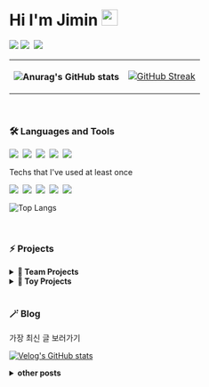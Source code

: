 <h1 id="title">Hi I'm Jimin <img src="https://github.com/sciencepal/sciencepal/blob/master/assets/Hi.gif" width="29px"> </h1>
<p>
<a href="https://hits.seeyoufarm.com"><img src="https://hits.seeyoufarm.com/api/count/incr/badge.svg?url=https%3A%2F%2Fgithub.com%2Fejaman&count_bg=%23000000&title_bg=%23000000&icon=github.svg&icon_color=%23FFFFFF&title=Github&edge_flat=true"/></a>
 <a href="https://velog.io/@zaman17"><img src="https://img.shields.io/badge/Tech%20Blog-11B48A?style=flat-square&logo=Vimeo&logoColor=white&link=https://velog.io/@zaman17"/></a>&nbsp
  <a href="mailto:leegm17@naver.com"><img src="https://img.shields.io/badge/Gmail-d14836?style=flat-square&logo=Gmail&logoColor=white&link=leegm1798@naver.com"/></a>
</p>

<table>
<tbody>
<tr>
 <th scope='row'  > 
  
  ![Anurag's GitHub stats](https://github-readme-stats.vercel.app/api?username=ejaman&show_icons=true&theme=gotham) 
 </th>
 <td> 
  
  [![GitHub Streak](https://streak-stats.demolab.com/?user=ejaman&theme=gotham)](https://git.io/streak-stats) 
 </td>
 </tr>
</tbody>
</table>



<br/>


<h3 >🛠 Languages and Tools</h3>
<p >
  <img src="https://img.shields.io/badge/Javascript-ffb13b?style=flat-square&logo=javascript&logoColor=white"/></a>&nbsp 
  <img src="https://img.shields.io/badge/Typescript-3178C6?style=flat-square&logo=typescript&logoColor=white"/></a>&nbsp 
  <img src="https://img.shields.io/badge/React-61DAFB?style=flat-square&logo=react&logoColor=white"/></a>&nbsp 
  <img src="https://img.shields.io/badge/HTML-E34F26?style=flat-square&logo=html5&logoColor=white"/></a>&nbsp 
  <img src="https://img.shields.io/badge/css-1572B6?style=flat-square&logo=css3&logoColor=white"/></a>&nbsp 
</p>

<p > Techs that I've used at least once </p>
<p >
  <img src="https://img.shields.io/badge/Next.js-000000?style=flat-square&logo=Next.js&logoColor=white"/></a>&nbsp 
  <img src="https://img.shields.io/badge/Three.js-000000?style=flat-square&logo=Three.js&logoColor=white"/></a>&nbsp 
  <img src="https://img.shields.io/badge/Python-3766AB?style=flat-square&logo=Python&logoColor=white"/></a>&nbsp 
  <img src="https://img.shields.io/badge/Django-092E20?style=flat-square&logo=Django&logoColor=white"/></a>&nbsp 
  <img src="https://img.shields.io/badge/Mysql-E6B91E?style=flat-square&logo=MySql&logoColor=white"/></a>&nbsp 
</p>

![Top Langs](https://github-readme-stats.vercel.app/api/top-langs/?username=ejaman&layout=compact&theme=gotham)

<br>

<h3>⚡ Projects</h3>
<details>	
  <summary><b>🤝 Team Projects</b></summary>
  <ul>
  <li><a href="https://github.com/gift-mbti/gift-mbti"><b>
    🚀 Gift MBTI</b></a><br/>첫 next 프로젝트!(진행중)
  </li>
   <li><a href="https://github.com/PetDoctor/PetDoctor"><b>
    🚀 Pet Doctor</b></a><br/>엘리스 SW 엔지니어링 2번째 프로젝트 리팩토링
  </li>
  <li><a href="https://github.com/Elice-SW-2-Team14/Animal-Hospital"><b>
    🚀  Animal Hospital</b></a><br/>엘리스 SW 엔지니어링 2번째 프로젝트
  </li>
    <li><a href="https://github.com/ejaman/v36-geckos-team-12"><b>
    🚀  Virtual Postcard</b></a><br/> Chingu project
  </li>
</ul>
 

</details>
<details>	
  <summary><b>🚂 Toy Projects</b></summary>
    <ul>

   <li><a href="https://github.com/ejaman/next_toy_project"><b>
    ✨ Doogle </b></a>(진행중)
  </li>
  <li><a href="https://github.com/ejaman/wanted-pre-onboarding-challenge-fe-1"><b>
    ✨  TODO List</b></a><br/>원티드 온보딩 챌린지
  </li>
    <li><a href="https://github.com/ejaman/scheduler"><b>
     ✨  Scheduler</b></a><br/> React로 만든 다이어리!
  </li>
   <li><a href="https://github.com/ejaman/findWally"><b>
     ✨ Find Wally</b></a><br/>월리를 찾아라!
  </li>
</ul>
</details>

<br>

<h3 >🪄 Blog </h3>
<p>가장 최신 글 보러가기<p>

[![Velog's GitHub stats](https://velog-readme-stats.vercel.app/api?name=zaman17&color=dark)](https://velog.io/@zaman17)
<details>	
  <summary><b>other posts</b></summary>
  <br/>
<ul>
  <li><a href="https://velog.io/@zaman17/series/Javascript-Basics"><b>
    ✨ Jvascript Basics</b></a><br/>자바스크립트 개념을 공부하고 기록
  </li>
   <li><a href="https://velog.io/@zaman17/series/Theories"><b>
    ✨  Theories</b></a><br/>Web 지식을 공부하고 기록
  </li>
  <li><a href="https://velog.io/@zaman17/series/Toy-Projects"><b>
    ✨  Toy Projects</b></a><br/>토이 프로젝트 회고록 & 코드 정리
  </li>
</ul>
 </details>

  


